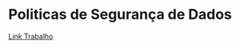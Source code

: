 # Politicas de Segurança de Dados

[Link Trabalho](https://paulopc777.github.io/LGPD-ISO_Politics/)
